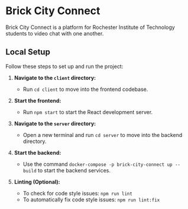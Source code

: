 # Brick City Connect

Brick City Connect is a platform for Rochester Institute of Technology students to video chat with one another.

## Local Setup

Follow these steps to set up and run the project:

1. **Navigate to the `client` directory:**
   - Run `cd client` to move into the frontend codebase.

2. **Start the frontend:**
   - Run `npm start` to start the React development server.

3. **Navigate to the `server` directory:**
   - Open a new terminal and run `cd server` to move into the backend directory.

4. **Start the backend:**
   - Use the command `docker-compose -p brick-city-connect up --build` to start the backend services.

5. **Linting (Optional):**
   - To check for code style issues: `npm run lint`
   - To automatically fix code style issues: `npm run lint:fix`